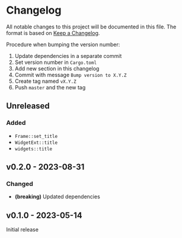 # Changelog

All notable changes to this project will be documented in this file.
The format is based on [Keep a Changelog](https://keepachangelog.com/en/1.0.0/).

Procedure when bumping the version number:
1. Update dependencies in a separate commit
2. Set version number in `Cargo.toml`
3. Add new section in this changelog
4. Commit with message `Bump version to X.Y.Z`
5. Create tag named `vX.Y.Z`
6. Push `master` and the new tag

## Unreleased

### Added
- `Frame::set_title`
- `WidgetExt::title`
- `widgets::title`

## v0.2.0 - 2023-08-31

### Changed
- **(breaking)** Updated dependencies

## v0.1.0 - 2023-05-14

Initial release
